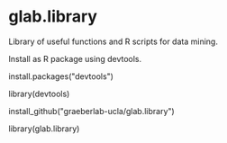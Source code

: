 # glab.library
Library of useful functions and R scripts for data mining.

Install as R package using devtools.

install.packages("devtools")

library(devtools)

install_github("graeberlab-ucla/glab.library")

library(glab.library)
